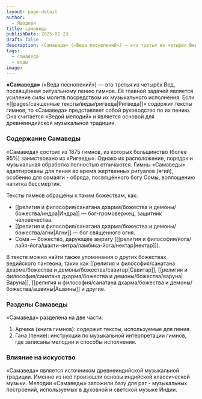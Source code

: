 ```yaml
---
layout: page-detail
author:
  - Яшодеви
title: самаведа
publishDate: 2025-01-23
draft: false
description: «Самаведа» («Веда песнопений») — это третья из четырёх Вед, посвящённая ритуальному пению гимнов. Её главной задачей является усиление силы молитв посредством их музыкального исполнения. Если «Ригведа» содержит тексты гимнов, то «Самаведа» представляет собой руководство по их пению. Она считается «Ведой мелодий» и является основой для древнеиндийской музыкальной традиции.
tags:
  - самаведа
  - веды
image:
---
```

**«Самаведа»** («Веда песнопений») — это третья из четырёх Вед, посвящённая ритуальному пению гимнов. Её главной задачей является усиление силы молитв посредством их музыкального исполнения. Если «[[pages/священные тексты/веды/ригведа|Ригведа]]» содержит тексты гимнов, то «Самаведа» представляет собой руководство по их пению. Она считается «Ведой мелодий» и является основой для древнеиндийской музыкальной традиции.

### Содержание Самаведы  

«Самаведа» состоит из 1875 гимнов, из которых большинство (более 95%) заимствовано из «Ригведы». Однако их расположение, порядок и музыкальная обработка полностью отличаются. Гимны «Самаведы» адаптированы для пения во время жертвенных ритуалов (ягий), особенно для сомаяги - обряда, посвящённого богу Сомы, воплощению напитка бессмертия.

Тексты гимнов обращены к таким божествам, как:

- [[религия и философия/санатана дхарма/божества и демоны/божества/индра|Индра]] — бог-громовержец, защитник человечества.
- [[религия и философия/санатана дхарма/божества и демоны/божества/агни|Агни]] — бог священного огня.
- Сома — божество, дарующее амриту ([[религия и философия/йога/лайя-йога/шакти-янтра/ламбика-йога/нектар|нектар]]).

В тексте можно найти также упоминания о других божествах ведийского пантеона, таких как [[религия и философия/санатана дхарма/божества и демоны/божества/савитар|Савитар]], [[религия и философия/санатана дхарма/божества и демоны/божества/варуна|Варуна]], [[религия и философия/санатана дхарма/божества и демоны/божества/ашвины|Ашвины]] и другие.

### Разделы Самаведы  

«Самаведа» разделена на две части:

1. Арчика (книга гимнов): содержит тексты, используемые для пения.
2. Гана (пение): инструкции по музыкальной интерпретации гимнов, где записаны мелодии и способы исполнения.

### Влияние на искусство  

«Самаведа» является источником древнеиндийской музыкальной традиции. Именно из неё произошли основы индийской классической музыки. Мелодии «Самаведы» заложили базу для раг - музыкальных построений, используемых в духовной и светской музыке Индии.